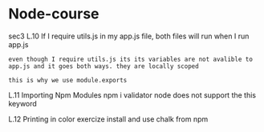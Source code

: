 # Node-course

sec3 L.10
    If I require utils.js in my app.js file, both files will run when I run app.js

    even though I require utils.js its its variables are not avalible to app.js and it goes both ways. they are locally scoped

    this is why we use module.exports

L.11 Importing Npm Modules
    npm i validator
    node does not support the this keyword

L.12 Printing in color exercize
    install and use chalk from npm

